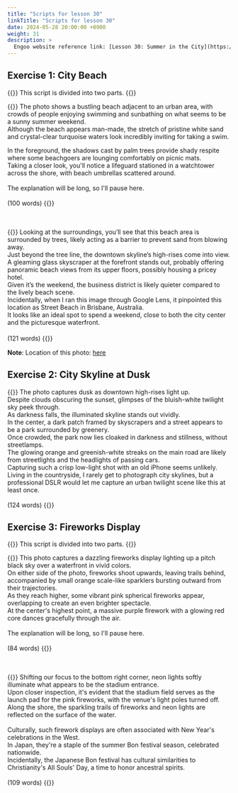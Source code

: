 ```yaml
---
title: "Scripts for lesson 30"
linkTitle: "Scripts for lesson 30"
date: 2024-05-28 20:00:00 +0900
weight: 31
description: >
  Engoo website reference link: [Lesson 30: Summer in the City](https://engoo.com/app/lessons/describing-pictures-intermediate-describing-pictures-summer-in-the-city/gtpQZjRlEeeVe8M7REdiMg?category_id=P_HriMOnEeifo0O-yMP42w&course_id=ZZasjsOnEeiHZVOMC0VfdA)
---
```


## Exercise 1: City Beach

{{<alert>}}
This script is divided into two parts.
{{</alert>}}

{{<card header="**1st script**">}}
The photo shows a bustling beach adjacent to an urban area, with crowds of people enjoying swimming and sunbathing on what seems to be a sunny summer weekend.<br/>
Although the beach appears man-made, the stretch of pristine white sand and crystal-clear turquoise waters look incredibly inviting for taking a swim.<br/>

In the foreground, the shadows cast by palm trees provide shady respite where some beachgoers are lounging comfortably on picnic mats.<br/>
Taking a closer look, you'll notice a lifeguard stationed in a watchtower across the shore, with beach umbrellas scattered around.<br/>
<br/>
The explanation will be long, so I'll pause here.<br/>
<br/>
(100 words)
{{</card>}}

　

{{<card header="**2nd script**">}}
Looking at the surroundings, you’ll see that this beach area is surrounded by trees, likely acting as a barrier to prevent sand from blowing away. <br/>
Just beyond the tree line, the downtown skyline’s high-rises come into view.<br/>
A gleaming glass skyscraper at the forefront stands out, probably offering panoramic beach views from its upper floors, possibly housing a pricey hotel.<br/>
Given it’s the weekend, the business district is likely quieter compared to the lively beach scene.<br/>
Incidentally, when I ran this image through Google Lens, it pinpointed this location as Street Beach in Brisbane, Australia.<br/>
It looks like an ideal spot to spend a weekend, close to both the city center and the picturesque waterfront.<br/>
<br/>
(121 words)
{{</card>}}
　

**Note**: Location of this photo: [here](https://www.google.com/maps/@-27.4784963,153.0233582,3a,75y,2.14h,87.31t/data=!3m6!1e1!3m4!1st33cjsF6CeRFUw-5L3zXaA!2e0!7i16384!8i8192?coh=205409&entry=ttu)


## Exercise 2: City Skyline at Dusk

{{<card header="**Script**">}}
The photo captures dusk as downtown high-rises light up. <br/>
Despite clouds obscuring the sunset, glimpses of the bluish-white twilight sky peek through. <br/>
As darkness falls, the illuminated skyline stands out vividly. <br/>
In the center, a dark patch framed by skyscrapers and a street appears to be a park surrounded by greenery.<br/>
Once crowded, the park now lies cloaked in darkness and stillness, without streetlamps. <br/>
The glowing orange and greenish-white streaks on the main road are likely from streetlights and the headlights of passing cars. <br/>
Capturing such a crisp low-light shot with an old iPhone seems unlikely. <br/>
Living in the countryside, I rarely get to photograph city skylines, but a professional DSLR would let me capture an urban twilight scene like this at least once.<br/>
<br/>
(124 words)
{{</card>}}

## Exercise 3: Fireworks Display

{{<alert>}}
This script is divided into two parts.
{{</alert>}}

{{<card header="**1st script**">}}
This photo captures a dazzling fireworks display lighting up a pitch black sky over a waterfront in vivid colors.<br/> 
On either side of the photo, fireworks shoot upwards, leaving trails behind, accompanied by small orange scale-like sparklers bursting outward from their trajectories.<br/>
As they reach higher, some vibrant pink spherical fireworks appear, overlapping to create an even brighter spectacle.<br/>
At the center's highest point, a massive purple firework with a glowing red core dances gracefully through the air.<br/>
<br/>
The explanation will be long, so I'll pause here.<br/>
<br/>
(84 words)
{{</card>}}

　

{{<card header="**2nd script**">}}
Shifting our focus to the bottom right corner, neon lights softly illuminate what appears to be the stadium entrance. <br/>
Upon closer inspection, it's evident that the stadium field serves as the launch pad for the pink fireworks, with the venue's light poles turned off. <br/>
Along the shore, the sparkling trails of fireworks and neon lights are reflected on the surface of the water.<br/>
<br/>
Culturally, such firework displays are often associated with New Year's celebrations in the West.<br/>
In Japan, they're a staple of the summer Bon festival season, celebrated nationwide. <br/>
Incidentally, the Japanese Bon festival has cultural similarities to Christianity's All Souls' Day, a time to honor ancestral spirits. <br/>
<br/>
(109 words)
{{</card>}}

